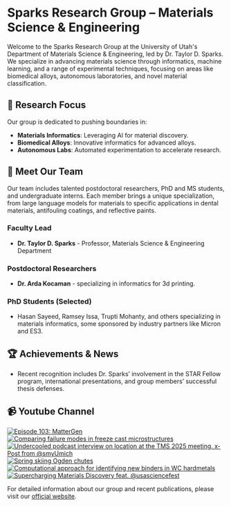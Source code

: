# Sparks Research Group – Materials Science & Engineering

Welcome to the Sparks Research Group at the University of Utah's Department of Materials Science & Engineering, led by Dr. Taylor D. Sparks. We specialize in advancing materials science through informatics, machine learning, and a range of experimental techniques, focusing on areas like biomedical alloys, autonomous laboratories, and novel material classification.

## 🔬 **Research Focus**
Our group is dedicated to pushing boundaries in:
- **Materials Informatics**: Leveraging AI for material discovery.
- **Biomedical Alloys**: Innovative informatics for advanced alloys.
- **Autonomous Labs**: Automated experimentation to accelerate research.

## 👥 **Meet Our Team**
Our team includes talented postdoctoral researchers, PhD and MS students, and undergraduate interns. Each member brings a unique specialization, from large language models for materials to specific applications in dental materials, antifouling coatings, and reflective paints. 

### Faculty Lead
- **Dr. Taylor D. Sparks** - Professor, Materials Science & Engineering Department

### Postdoctoral Researchers
- **Dr. Arda Kocaman** - specializing in informatics for 3d printing.

### PhD Students (Selected)
- Hasan Sayeed, Ramsey Issa, Trupti Mohanty, and others specializing in materials informatics, some sponsored by industry partners like Micron and ES3.

## 🏆 **Achievements & News**
- Recent recognition includes Dr. Sparks’ involvement in the STAR Fellow program, international presentations, and group members’ successful thesis defenses.

## 📹 **Youtube Channel**
<!-- BEGIN YOUTUBE-CARDS -->
[![Episode 103: MatterGen](https://ytcards.demolab.com/?id=Ts1Lzc3T54I&title=Episode+103%3A+MatterGen&lang=en&timestamp=1745491799&background_color=%230d1117&title_color=%23ffffff&stats_color=%23dedede&max_title_lines=1&width=250&border_radius=5 "Episode 103: MatterGen")](https://www.youtube.com/watch?v=Ts1Lzc3T54I)
[![Comparing failure modes in freeze cast microstructures](https://ytcards.demolab.com/?id=wwHmHfWH0go&title=Comparing+failure+modes+in+freeze+cast+microstructures&lang=en&timestamp=1745474457&background_color=%230d1117&title_color=%23ffffff&stats_color=%23dedede&max_title_lines=1&width=250&border_radius=5 "Comparing failure modes in freeze cast microstructures")](https://www.youtube.com/watch?v=wwHmHfWH0go)
[![Undercooled podcast interview on location at the TMS 2025 meeting. x-Post from @smyUmich](https://ytcards.demolab.com/?id=Vpq6JrSlw0o&title=Undercooled+podcast+interview+on+location+at+the+TMS+2025+meeting.+x-Post+from+%40smyUmich&lang=en&timestamp=1744651321&background_color=%230d1117&title_color=%23ffffff&stats_color=%23dedede&max_title_lines=1&width=250&border_radius=5 "Undercooled podcast interview on location at the TMS 2025 meeting. x-Post from @smyUmich")](https://www.youtube.com/watch?v=Vpq6JrSlw0o)
[![Spring skiing Ogden chutes](https://ytcards.demolab.com/?id=tykqoVIelQE&title=Spring+skiing+Ogden+chutes&lang=en&timestamp=1744487089&background_color=%230d1117&title_color=%23ffffff&stats_color=%23dedede&max_title_lines=1&width=250&border_radius=5 "Spring skiing Ogden chutes")](https://www.youtube.com/watch?v=tykqoVIelQE)
[![Computational approach for identifying new binders in WC hardmetals](https://ytcards.demolab.com/?id=096ald9VvAQ&title=Computational+approach+for+identifying+new+binders+in+WC+hardmetals&lang=en&timestamp=1743746400&background_color=%230d1117&title_color=%23ffffff&stats_color=%23dedede&max_title_lines=1&width=250&border_radius=5 "Computational approach for identifying new binders in WC hardmetals")](https://www.youtube.com/watch?v=096ald9VvAQ)
[![Supercharging Materials Discovery feat. @usasciencefest](https://ytcards.demolab.com/?id=m4L5q4BhrZs&title=Supercharging+Materials+Discovery+feat.+%40usasciencefest&lang=en&timestamp=1743621680&background_color=%230d1117&title_color=%23ffffff&stats_color=%23dedede&max_title_lines=1&width=250&border_radius=5 "Supercharging Materials Discovery feat. @usasciencefest")](https://www.youtube.com/watch?v=m4L5q4BhrZs)
<!-- END YOUTUBE-CARDS -->

For detailed information about our group and recent publications, please visit our [official website](https://my.eng.utah.edu/~sparks/group.html).
